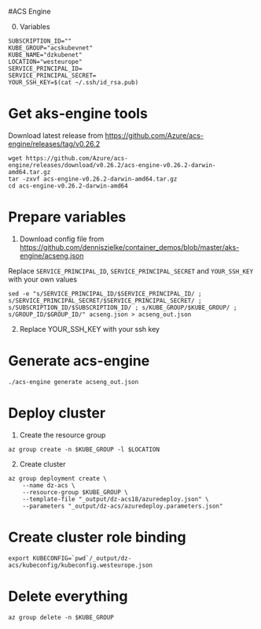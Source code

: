 #ACS Engine

0. Variables
```
SUBSCRIPTION_ID=""
KUBE_GROUP="acskubevnet"
KUBE_NAME="dzkubenet"
LOCATION="westeurope"
SERVICE_PRINCIPAL_ID=
SERVICE_PRINCIPAL_SECRET=
YOUR_SSH_KEY=$(cat ~/.ssh/id_rsa.pub)
```

# Get aks-engine tools

Download latest release from https://github.com/Azure/acs-engine/releases/tag/v0.26.2

```
wget https://github.com/Azure/acs-engine/releases/download/v0.26.2/acs-engine-v0.26.2-darwin-amd64.tar.gz
tar -zxvf acs-engine-v0.26.2-darwin-amd64.tar.gz
cd acs-engine-v0.26.2-darwin-amd64
```

# Prepare variables

1. Download config file from https://github.com/denniszielke/container_demos/blob/master/aks-engine/acseng.json

Replace `SERVICE_PRINCIPAL_ID`, `SERVICE_PRINCIPAL_SECRET` and `YOUR_SSH_KEY` with your own values

```
sed -e "s/SERVICE_PRINCIPAL_ID/$SERVICE_PRINCIPAL_ID/ ; s/SERVICE_PRINCIPAL_SECRET/$SERVICE_PRINCIPAL_SECRET/ ; s/SUBSCRIPTION_ID/$SUBSCRIPTION_ID/ ; s/KUBE_GROUP/$KUBE_GROUP/ ; s/GROUP_ID/$GROUP_ID/" acseng.json > acseng_out.json
```

2. Replace YOUR_SSH_KEY with your ssh key

# Generate acs-engine

```
./acs-engine generate acseng_out.json
```

# Deploy cluster

1. Create the resource group
```
az group create -n $KUBE_GROUP -l $LOCATION
```

2. Create cluster
```
az group deployment create \
    --name dz-acs \
    --resource-group $KUBE_GROUP \
    --template-file "_output/dz-acs18/azuredeploy.json" \
    --parameters "_output/dz-acs/azuredeploy.parameters.json"
```

# Create cluster role binding

```
export KUBECONFIG=`pwd`/_output/dz-acs/kubeconfig/kubeconfig.westeurope.json
```

# Delete everything
```
az group delete -n $KUBE_GROUP
```